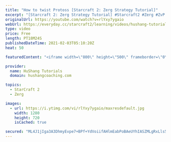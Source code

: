 ```yaml
---
title: "How to twist Protoss [Starcraft 2: Zerg Strategy Tutorial]"
excerpt: "[Starcraft 2: Zerg Strategy Tutorial] #Starcraft2 #Zerg #ZvP  In today's video I show you guys 3 common setups/plans to play aggressive against protoss. All three are pretty strong but it depends a bit on your playstyle and intentions throughout the game. Hope you enjoy the video :)   Coaching --------------------------------------------------------------------------"
originalUrl: https://youtube.com/watch?v=rlYxy7ygaio
webUrl: https://everyday.cc/starcraft2/learning/videos/hushang-tutorials-how-to-twist-protoss-starcraft-2-zerg-strategy-tutorial/
type: video
price: Free
length: PT18M24S
publishedDateTime: 2021-02-03T05:10:20Z
heat: 50

featuredContent: "<iframe width=\"800\" height=\"500\" frameborder=\"0\" src=\"https://www.youtube.com/embed/rlYxy7ygaio\" allow=\"accelerometer; autoplay; encrypted-media; gyroscope; picture-in-picture\" allowfullscreen></iframe>"

provider:
  name: HuShang Tutorials
  domain: hushangcoaching.com

topics:
  - StarCraft 2
  - Zerg

images:
  - url: https://i.ytimg.com/vi/rlYxy7ygaio/maxresdefault.jpg
    width: 1280
    height: 720
    isCached: true

secured: "ML4J1jIga3A3DhmyEvpe7+BPf+YdVoiifAHlmEabPoBAeUYhIASZMLgRxLls5N9zWyjFaAKG9iVpStEXnF71bjul9tGFZHOq4C6iqKukKVsjV1xA9yT+kDbI2Ch6LMFeQ+5ee/TDn2LtAXlZ2fgWspBKKZULk+VMWLWzWBEcICoEiSGad0it0SBOqdWhc0JFBugXRuuVEN+blGQ30rrdRB8YkwRPAxTyUBG/u5Rh75hE0fEBGw4rc/wgrtNyFv6uCd6yhm35hX+gagj/oapRSEb04HR8c7J9sFj4caHAzIulm4JK2Rv9+/3PcDyfvCdQvgpGNpO8WBwe/dhrBKc4+IuMX5FqO5zsTDpB7VlyMoqunvuaw8nnxYKDBLV7iwdun2/VtOvdH+N5Tr4IjVbgfqShWhK4+76YMWJjz4xmKnM=;16S8ijHtQbJ+cJM7W0tAew=="
---
```


